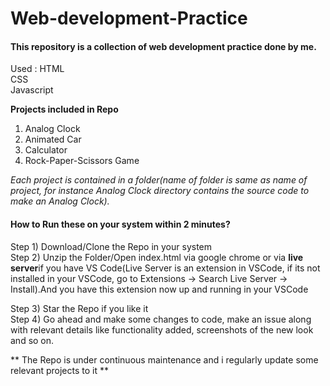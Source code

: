 # Web-development-Practice

#### This repository is a collection of web development practice done by me. <br>
Used : HTML<br>
       CSS<br>
       Javascript<br>
       
**Projects included in Repo** <br>
1) Analog Clock <br>
2) Animated Car<br>
3) Calculator<br>
4) Rock-Paper-Scissors Game<br>

*Each project is contained in a folder(name of folder is same as name of project, for instance Analog Clock directory contains the source code to make an Analog Clock).*<br>
  
#### How to Run these on your system within 2 minutes? <br>

Step 1) Download/Clone the Repo in your system<br>
Step 2) Unzip the Folder/Open index.html via google chrome or via **live server**if you have VS Code(Live Server is an extension in VSCode, if its not installed in your VSCode, go to
Extensions -> Search Live Server -> Install).And you have this extension now up and running in your VSCode<br>

Step 3) Star the Repo if you like it<br>
Step 4) Go ahead and make some changes to code, make an issue along with relevant details like functionality added, screenshots of the new look and so on.<br>

** The Repo is under continuous maintenance and i regularly update some relevant projects to it **

